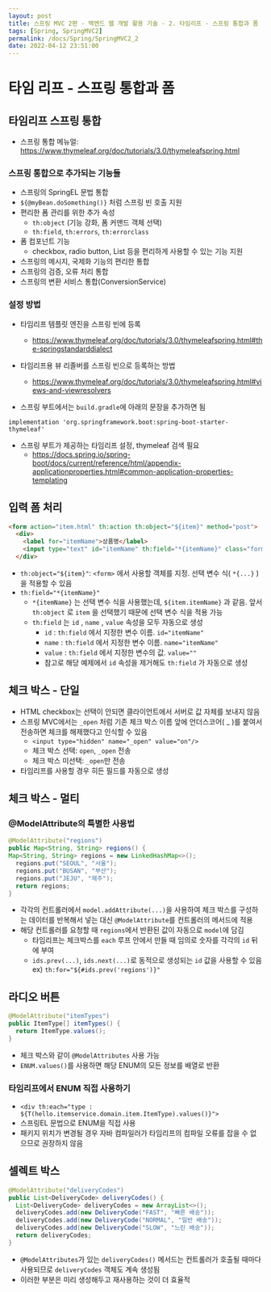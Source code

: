 ```yaml
---
layout: post
title: 스프링 MVC 2편 - 백엔드 웹 개발 활용 기술 - 2. 타임리프 - 스프링 통합과 폼
tags: [Spring, SpringMVC2]
permalink: /docs/Spring/SpringMVC2_2
date: 2022-04-12 23:51:00
---
```

# 타임 리프 - 스프링 통합과 폼

## 타임리프 스프링 통합

- 스프링 통합 메뉴얼: https://www.thymeleaf.org/doc/tutorials/3.0/thymeleafspring.html

### 스프링 통합으로 추가되는 기능들
- 스프링의 SpringEL 문법 통합
- `${@myBean.doSomething()}` 처럼 스프링 빈 호출 지원
- 편리한 폼 관리를 위한 추가 속성
  - `th:object` (기능 강화, 폼 커맨드 객체 선택)
  - `th:field`, `th:errors`, `th:errorclass`
- 폼 컴포넌트 기능
  - checkbox, radio button, List 등을 편리하게 사용할 수 있는 기능 지원
- 스프링의 메시지, 국제화 기능의 편리한 통합
- 스프링의 검증, 오류 처리 통합
- 스프링의 변환 서비스 통합(ConversionService)

### 설정 방법

- 타임리프 템플릿 엔진을 스프링 빈에 등록
  - https://www.thymeleaf.org/doc/tutorials/3.0/thymeleafspring.html#the-springstandarddialect
- 타임리프용 뷰 리졸버를 스프링 빈으로 등록하는 방법
  - https://www.thymeleaf.org/doc/tutorials/3.0/thymeleafspring.html#views-and-viewresolvers

- 스프링 부트에서는 `build.gradle`에 아래의 문장을 추가하면 됨
```
implementation 'org.springframework.boot:spring-boot-starter-thymeleaf'
```

- 스프링 부트가 제공하는 타임리프 설정, thymeleaf 검색 필요
  - https://docs.spring.io/spring-boot/docs/current/reference/html/appendix-applicationproperties.html#common-application-properties-templating

## 입력 폼 처리

```html
<form action="item.html" th:action th:object="${item}" method="post">
  <div>
    <label for="itemName">상품명</label>
    <input type="text" id="itemName" th:field="*{itemName}" class="formcontrol" placeholder="이름을 입력하세요">
  </div>
```

- `th:object="${item}"`: `<form>` 에서 사용할 객체를 지정. 선택 변수 식( `*{...}` )을 적용할 수 있음
- `th:field="*{itemName}"`
  - `*{itemName}` 는 선택 변수 식을 사용했는데, `${item.itemName}` 과 같음. 앞서 `th:object` 로 `item` 을 선택했기 때문에 선택 변수 식을 적용 가능
  - `th:field` 는 `id` , `name` , `value` 속성을 모두 자동으로 생성
    - `id` : `th:field` 에서 지정한 변수 이름. `id="itemName"`
    - `name` : `th:field` 에서 지정한 변수 이름. `name="itemName"`
    - `value` : `th:field` 에서 지정한 변수의 값. `value=""`
    - 참고로 해당 예제에서 `id` 속성을 제거해도 `th:field` 가 자동으로 생성

## 체크 박스 - 단일

- HTML checkbox는 선택이 안되면 클라이언트에서 서버로 값 자체를 보내지 않음
- 스프링 MVC에서는 `_open` 처럼 기존 체크 박스 이름 앞에 언더스코어( _ )를 붙여서 전송하면 체크를 해제했다고 인식할 수 있음
  - `<input type="hidden" name="_open" value="on"/>`
  - 체크 박스 선택: `open`, `_open` 전송
  - 체크 박스 미선택: `_open`만 전송
- 타임리프를 사용할 경우 히든 필드를 자동으로 생성

## 체크 박스 - 멀티

### @ModelAttribute의 특별한 사용법

```java
@ModelAttribute("regions")
public Map<String, String> regions() {
Map<String, String> regions = new LinkedHashMap<>();
  regions.put("SEOUL", "서울");
  regions.put("BUSAN", "부산");
  regions.put("JEJU", "제주");
  return regions;
}
```
- 각각의 컨트롤러에서 `model.addAttribute(...)`을 사용하여 체크 박스를 구성하는 데이터를 반복해서 넣는 대신 `@ModelAttribute`를 컨트롤러의 메서드에 적용
- 해당 컨트롤러를 요청할 때 `regions`에서 반환된 값이 자동으로 `model`에 담김
  - 타임리프는 체크박스를 `each` 루프 안에서 만들 때 임의로 숫자를 각각의 `id` 뒤에 부여
  - `ids.prev(...)`, `ids.next(...)`로 동적으로 생성되는 `id` 값을 사용할 수 있음
    ex) `th:for="${#ids.prev('regions')}"`

## 라디오 버튼

```java
@ModelAttribute("itemTypes")
public ItemType[] itemTypes() {
  return ItemType.values();
}
```

- 체크 박스와 같이 `@ModelAttributes` 사용 가능
- `ENUM.values()`를 사용하면 해당 ENUM의 모든 정보를 배열로 반환

### 타임리프에서 ENUM 직접 사용하기

- `<div th:each="type : ${T(hello.itemservice.domain.item.ItemType).values()}">`
- 스프링EL 문법으로 ENUM을 직접 사용
- 패키지 위치가 변경될 경우 자바 컴파일러가 타임리프의 컴파일 오류를 잡을 수 없으므로 권장하지 않음

## 셀렉트 박스

```java
@ModelAttribute("deliveryCodes")
public List<DeliveryCode> deliveryCodes() {
  List<DeliveryCode> deliveryCodes = new ArrayList<>();
  deliveryCodes.add(new DeliveryCode("FAST", "빠른 배송"));
  deliveryCodes.add(new DeliveryCode("NORMAL", "일반 배송"));
  deliveryCodes.add(new DeliveryCode("SLOW", "느린 배송"));
  return deliveryCodes;
}
```

- `@ModelAttributes`가 있는 `deliveryCodes()` 메서드는 컨트롤러가 호출될 때마다 사용되므로 `deliveryCodes` 객체도 계속 생성됨
- 이러한 부분은 미리 생성해두고 재사용하는 것이 더 효율적

